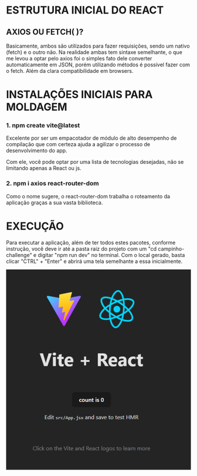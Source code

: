 # ESTRUTURA INICIAL DO REACT

## AXIOS OU FETCH( )?
Basicamente, ambos são utilizados para fazer requisições, sendo um nativo (fetch) e o outro não. Na realidade ambas tem sintaxe semelhante, o que me levou a optar pelo axios foi o simples fato dele converter automaticamente em JSON, porém utilizando métodos é possível fazer com o fetch. Além da clara compatibilidade em browsers.

# INSTALAÇÕES INICIAIS PARA MOLDAGEM
### 1. npm create vite@latest 
Excelente por ser um empacotador de módulo de alto desempenho de compilação que com certeza ajuda a agilizar o processo de desenvolvimento do app.

Com ele, você pode optar por uma lista de tecnologias desejadas, não se limitando apenas a React ou js.

### 2. npm i axios react-router-dom
Como o nome sugere, o react-router-dom trabalha o roteamento da aplicação graças a sua vasta biblioteca.

# EXECUÇÃO
Para executar a aplicação, além de ter todos estes pacotes, conforme instrução, você deve ir até a pasta raiz do projeto com um "cd campinho-challenge" e digitar "npm run dev" no terminal. Com o local gerado, basta clicar "CTRL" + "Enter" e abrirá uma tela semelhante a essa inicialmente.

![mainFrame](./public/assets/Vite%20+%20React.png)